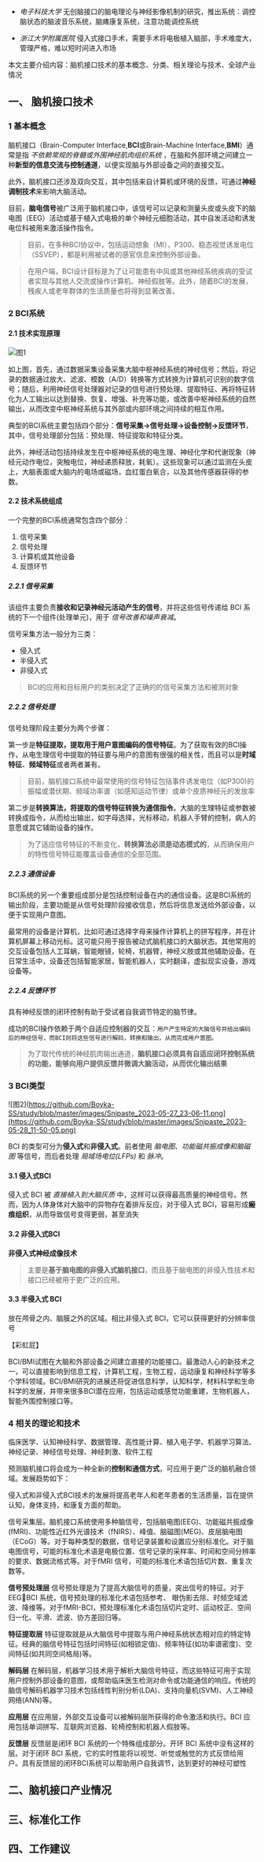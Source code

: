 - _电子科技大学_ 无创脑接口的脑电理论与神经影像机制的研究，推出系统：调控脑状态的脑波音乐系统，脑瘫康复系统，注意功能调控系统

- _浙江大学附属医院_ 侵入式接口手术，需要手术将电极植入脑部，手术难度大，管理严格，难以短时间进入市场

本文主要介绍内容：脑机接口技术的基本概念、分类、相关理论与技术、全球产业情况


## 一、 脑机接口技术

### 1 基本概念

  脑机接口（Brain-Computer Interface,**BCI**或Brain-Machine Interface,**BMI**）通常是指 _不依赖常规的脊髓或外围神经肌肉组织系统_ ，在脑和外部环境之间建立一种**新型的信息交流与控制通道**，以便实现脑与外部设备之间的直接交互。

  此外，脑机接口还涉及双向交互，其中包括来自计算机或环境的反馈，可通过**神经调制技术**来影响大脑活动。

  目前，**脑电信号**被广泛用于脑机接口中，该信号可以记录和测量头皮或头皮下的脑电图（EEG）活动或基于植入式电极的单个神经元细胞活动，其中自发活动和诱发电位科被用来激活操作指令。

> 目前，在多种BCI协议中，包括运动想象（MI）、P300、稳态视觉诱发电位（SSVEP），都是利用被试者的感官信息来控制外部设备。

> 在用户端，BCI设计目标是为了让可能患有中风或其他神经系统疾病的受试者实现与其他人交流或操作计算机、神经假肢等。此外，随着BCI的发展，残疾人或老年群体的生活质量也将得到显著改善。

### 2 BCI系统

#### 2.1 技术实现原理

![图1](https://github.com/Boyka-SS/study/blob/master/images/Snipaste_2023-05-27_23-06-11.png)

  如上图，首先，通过数据采集设备采集大脑中枢神经系统的神经信号；然后，将记录的数据通过放大、滤波、模数（A/D）转换等方式转换为计算机可识别的数字信号；随后，利用神经信号处理器对记录的信号进行预处理、提取特征、再将特征转化为人工输出以达到替换、恢复、增强、补充等功能，或改善中枢神经系统的自然输出，从而改变中枢神经系统与其外部或内部环境之间持续的相互作用。

  典型的BCI系统主要包括四个部分：**信号采集->信号处理->设备控制->反馈环节**，其中，信号处理部分包括：预处理、特征提取和特征分类。
  
  此外，神经活动包括持续发生在中枢神经系统的电生理、神经化学和代谢现象（神经元动作电位，突触电位，神经递质释放，耗氧）。这些现象可以通过监测在头皮上，大脑表面或大脑内的电场或磁场，血红蛋白氧合，以及其他传感器获得的参数。

#### 2.2 技术系统组成

一个完整的BCI系统通常包含四个部分：

1. 信号采集
2. 信号处理
3. 计算机或其他设备
4. 反馈环节

##### 2.2.1 信号采集

该组件主要负责**接收和记录神经元活动产生的信号**，并将这些信号传递给 BCI 系统的下一个组件(处理单元)，用于 _信号改善和噪声衰减_。

信号采集方法一般分为三类：

- 侵入式
- 半侵入式
- 非侵入式

> BCI的应用和目标用户的类别决定了正确的的信号采集方法和被测对象

##### 2.2.2 信号处理

信号处理阶段主要分为两个步骤：

第一步是**特征提取，提取用于用户意图编码的信号特征**。为了获取有效的BCI操作，从电生理信号中提取的特征要与用户的意图有很强的相关性，而且可以是**时域特征**、**频域特征**或者两者兼有。

> 目前，脑机接口系统中最常使用的信号特征包括事件诱发电位（如P300)的振幅或潜伏期、频域功率谱（如感知运动节律）或单个皮质神经元的发放率

第二步是**转换算法，将提取的信号特征转换为通信指令**。大脑的生理特征或参数被转换成指令，从而给出输出，如字母选择，光标移动，机器人手臂的控制，病人的意愿或其它辅助设备的操作。

> 为了适应信号特征的不断变化，**转换算法必须是动态模式的**，从而确保用户的特性信号特征能覆盖设备通信的全部范围。

##### 2.2.3 通信设备

BCI系统的另一个重要组成部分是包括控制设备在内的通信设备。这是BCI系统的输出阶段，主要功能是从信号处理阶段接收信息，然后将信息发送给外部设备，以便于实现用户意图。

最常用的设备是计算机，比如可通过选择字母来操作计算机上的拼写程序，并在计算机屏幕上移动光标。这可能只用于报告被动式脑机接口的大脑状态。其他常用的交互设备包括人工耳蜗，智能眼镜，轮椅，机器臂，神经义肢或其他辅助设备。在日常生活中，设备还包括智能家居，智能机器人，实时翻译，虚拟现实设备，游戏设备等。

##### 2.2.4 反馈环节

具有神经反馈的闭环控制有助于受试者自我调节特定的脑节律。

成功的BCI操作依赖于两个自适应控制器的交互：`用户产生特定的大脑信号并给出编码后的神经信号，而BCI则将这些信号进行解码，转换和输出，从而完成用户意图。`

> 为了取代传统的神经肌肉输出通道，**脑机接口必须具有自适应闭环控制系统的功能，能够向用户提供反馈并微调大脑活动，从而优化输出结果**

### 3 BCI类型

![图2](https://github.com/Boyka-SS/study/blob/master/images/Snipaste_2023-05-27_23-06-11.png](https://github.com/Boyka-SS/study/blob/master/images/Snipaste_2023-05-28_11-50-05.png)

BCI 的类型可分为**侵入式**和**非侵入式**。前者使用 _脑电图、功能磁共振成像和脑磁图_ 等信号，而后者处理 _局域场电位(LFPs)_ 和 _脉冲_。

#### 3.1 侵入式BCI

侵入式 BCI 被 _直接植入到大脑灰质_ 中，这样可以获得最高质量的神经信号。然而，因为人体身体对大脑中的异物存在着排斥反应，对于侵入式 BCI，容易形成**瘢痕组织**，从而导致信号变得更弱，甚至消失

#### 3.2 非侵入式BCI

**非侵入式神经成像技术**

> 主要是**基于脑电图的非侵入式脑机接口**，而且基于脑电图的非侵入性技术和接口已经被用于更广泛的应用。

#### 3.3 半侵入式 BCI

放在颅骨之内、脑膜之外的区域。相比非侵入式 BCI，它可以获得更好的分辨率信号


【彩虹屁】

BCI/BMI试图在大脑和外部设备之间建立直接的功能接口。最激动人心的新技术之一，可以直接影响到信息工程，计算机工程，生物工程，运动康复和神经科学等多个学科领域。BCI/BMI研究的进展还将促进信息科学，认知科学，材料科学和生命科学的发展，并带来很多BCI潜在应用，包括运动或感觉功能重建，生物机器人，智能外围控制接口等。


### 4 相关的理论和技术

临床医学、认知神经科学、数据管理、高性能计算、植入电子学、机器学习算法、神经记录、神经信号处理、神经刺激、软件工程

预测脑机接口将会成为一种全新的**控制和通信方式**，可应用于更广泛的脑机融合领域。发展趋势如下：

侵入式和非侵入式BCI技术的发展将提高老年人和老年患者的生活质量，旨在提供认知，身体支持，和康复方面的帮助。

信号采集层。脑机接口系统使用多种脑信号，包括脑电图(EEG)、功能磁共振成像(fMRI)、功能性近红外光谱技术（fNIRS）、峰值、脑磁图(MEG)、皮层脑电图（ECoG）等。对于每种类型的数据，信号记录装置和设置应分别标准化。对于脑电图信号，可能的标准化术语是电极位置、信号记录的采样率、时间和空间分辨率的要求、数据流格式等。对于fMRI 信号，可能的标准化术语包括切片数、重复次数等。

**信号预处理层**
信号预处理是为了提高大脑信号的质量，突出信号的特征。对于 EEGBCI 系统，信号预处理的标准化术语包括参考、
眼伪影去除、时频空域滤波、降维等。对于fMRI-BCI，预处理标准化术语包括切片定时、运动校正、空间归一化、平滑、滤波、协方差回归等。

**特征提取层** 
特征提取就是从大脑信号中提取与用户神经系统状态相对应的特定特征。经典的脑信号特征包括时间特征(如相锁定值)、频率特征(如功率谱密度)、空间特征(如共同空间格局)等。

**解码层** 
在解码层，机器学习技术用于解析大脑信号特征，而这些特征可用于实现用户控制外部设备的意图，或帮助临床医生检测对命令或功能通信的响应。传统的脑信号解码机器学习技术包括线性判别分析(LDA)、支持向量机(SVM)、人工神经网络(ANN)等。

**应用层** 
在应用层，外部交互设备可以被解码层所获得的命令激活和执行。BCI 应用包括单词拼写、互联网浏览器、轮椅控制和机器人假肢等。

**反馈层** 
反馈层是闭环 BCI 系统的一个特殊组成部分。开环 BCI 系统中没有这样的层。对于闭环 BCI 系统，它的实时性能将以视觉、听觉或触觉的方式反馈给用户。具有反馈层的闭环BCI系统可以帮助用户自我调节，达到更好的神经可塑性

                                   

## 二、脑机接口产业情况

## 三、标准化工作



## 四、工作建议
